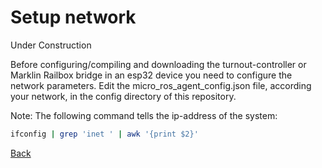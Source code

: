 # Setup network

Under Construction

Before configuring/compiling and downloading the turnout-controller or Marklin Railbox bridge in an esp32 device you need to configure the network parameters.
Edit the micro_ros_agent_config.json file, according your network, in the config directory of this repository.


Note: The following command tells the ip-address of the system:
```bash
ifconfig | grep 'inet ' | awk '{print $2}'
```
[Back](../README.md)